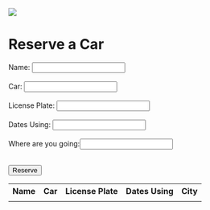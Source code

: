 ![](/images/car.gif)

# Reserve a Car
Name: <input type="text" name="name" id="nameDisplay"> <br><br>
Car: <input type="text" name="activity" id="activity"> <br><br>
License Plate: <input type="text" name="description" id="license"> <br><br>
Dates Using: <input type="text" name="description" id="description"><br><br>
Where are you going:<input type="text" name="going" id="going"><br><br>

<script>
<!-- 
    // fetch(FULL_URL)
    // .then(response => response.text())
    // .then(rep => {
    //     let data = JSON.parse(rep.substr(47).slice(0,-2));

    //     let Car_name_title = document.getELementByID('Car_name_title');
    //     let Liscense_Plate_title = document.getElementByID('Liscense_Plate_title');
    //     let Person_Reserve_title = document.getElementByID('Person_Reserve_title');
    //     let Date_Reserve_title = document.getElementByID('Date_Reserve_title');
    //     let Car_avaliablity_title = document.getElementByID('Car_avaliablity_title');
    //     let City_title = document.getElementByID('City_title');
    //     let Carsdetails = document.getElementByID('Carsdetails');
    //     let length = data.table.rows.lenght-1;

    //     Car_name_title.innerHTML = data.table.rows[0].c[0].v;
    //     Liscense_Plate_title.innerHTML = data.table.rows[0].c[1].v;
    //     Person_Reserve_title.innerHTML = data.table.rows[0].c[2].v;
    //     Date_Reserve_title.innerHTML = data.table.rows[0].c[3].v;
    //     Car_avaliablity_title.innerHTML = data.table.rows[0].c[4].v;
    //     City_title.innerHTML = data.table.rows[0].c[5].v;

    //     for(let i = 1;i<length;i++){
    //         let NewBoxCar = document.createElement('div');
    //         NewBoxCar.id = ("box"+i);
    //         NewBoxCar.className = "Some_Style";
    //         Car_name.append(NewBoxCar);
    //         NewBoxCar.innerHTML = data.table.rows[i].c[0].v;

    //         let NewBoxLisc = document.createElement('div');
    //         NewBoxLisc.id = ("box"+i);
    //         NewBoxLisc.className = "Some_Style";
    //         Liscense_Plate.append(NewBoxLisc);
    //         NewBoxLisc.innerHTML = data.table.rows[i].c[1].v;
            
    //         let NewBoxPer = document.createElement('div');
    //         NewBoxPer.id = ("box"+i);
    //         NewBoxPer.className = "Some_Style";
    //         Person_Reserve.append(NewBoxPer);
    //         NewBoxPer.innerHTML = data.table.rows[i].c[2].v;

    //         let NewBoxDat = document.createElement('div');
    //         NewBoxDat.id = ("box"+i);
    //         NewBoxDat.className = "Some_Style";
    //         Date_Reserve.append(NewBoxDat);
    //         NewBoxDat.innerHTML = data.table.rows[i].c[3].v;

    //         let NewBoxAva = document.createElement('div');
    //         NewBoxAva.id = ("box"+i);
    //         NewBoxAva.className = "Some_Style";
    //         Car_avaliablity.append(NewBoxAva);
    //         NewBoxAva.innerHTML = data.table.rows[i].c[4].v;

    //         let NewBoxCity = document.createElement('div');
    //         NewBoxCity.id = ("box"+i);
    //         NewBoxCity.className = "Some_Style";
    //         City.append(NewBoxCity);
    //         NewBoxCity.innerHTML = data.table.rows[i].c[5].v;

    //     }
    // }) -->

    function display() {
        document.getElementById("nameDisplay").innerHTML = names.value;
        document.getElementById("activityDisplay").innerHTML = activity.value;
        document.getElementById("licDisplay").innerHTML = license.value;
        document.getElementById("descDisplay").innerHTML = description.value;
        document.getElementById("goinDisplay").innerHTML = going.value;
    }

    function carlists (){
        var cars = ["Honda Civic", "Honda Lamborghini", "Toyota", "Honda Odyssey", "Tesla Model S","Tesla Model X", "Tesla Model 3", "Tesla Model Y", "Porche", "Volkswagen"];


        var license_plates = ["7WFV926","NSC709","6LVA210","64758P2","CT2K3A","55827T","JSX8090","8EPJ872","5NLF823","7ZDU842"];


        var booked = [
            [-1,-1,-1,-1,-1];
            [-1,-1,-1,-1,-1];
            [-1,-1,-1,-1,-1];
            [-1,-1,-1,-1,-1];
            [-1,-1,-1,-1,-1];
            [-1,-1,-1,-1,-1];
            [-1,-1,-1,-1,-1];
            [-1,-1,-1,-1,-1];
            [-1,-1,-1,-1,-1];
            [-1,-1,-1,-1,-1];
        ];
    }

<form>

<div id="Carstitle">
    <div id="Car_name_title"></div>
    <div id="Liscense_Plate_title"></div>
    <div id="Person_Reserve_title"></div>
    <div id="Date_Reserve_title"></div>
    <div id="Car_avaliablity_title"></div>
    <div id="City_title"></div>
</div>

<div id="Carsdetails">
    <div id="Car_name"></div>
    <div id="Liscense_Plate"></div>
    <div id="Person_Reserve"></div>
    <div id="Date_Reserve"></div>
    <div id="Car_avaliablity"></div>
    <div id="City"></div>
</div>

    <input type="car">
    <input type="license plate">


</form>


<button type="button">Book a Reservation!</button>


</script>

<button onclick="display()">Reserve</button>


<table id="table">
    <tr>
        <th>Name</th>
        <th>Car</th>
        <th>License Plate</th>
        <th>Dates Using</th>
        <th>City</th>
    </tr>
    <tr>
        <td id="nameDisplay"></td>
        <td id="activityDisplay"></td>
        <td id="licDisplay"></td>
        <td id="descDisplay"></td>
        <td id="goinDisplay"></td> 
    </tr>
</table>


<!-- 
![](/images/car.gif)

# Reserve a Car
Name: <input type="text" name="name" id="names">
Car: <input type="text" name="activity" id="activity">
License Plate: <input type="text" name="description" id="license">
Dates Using: <input type="text" name="description" id="description">
Where are you going:<input type="text" name="going" id="going">


<script>

    let SHEET_ID = '16dzb_zqTXIXj4QQSZSCthwOaVbIypr1FfPpV58N6VcI'
    let SHEET_TITLE = 'Sheet1'
    let SHEET_RANGE = 'A1:D11'

    let FULL_URL = ('https://docs.google.com/spreadsheets/d/' + SHEET_ID + '/gviz/tq?sheet=' + SHEET_TITLE + '&range=' + SHEET_RANGE);



    fetch(FULL_URL)
    .then(response => response.text())
    .then(rep => {
        let data = JSON.parse(rep.substr(47).slice(0,-2));

        let Car_name_title = document.getELementByID('Car_name_title');
        let Liscense_Plate_title = document.getElementByID('Liscense_Plate_title');
        let Person_Reserve_title = document.getElementByID('Person_Reserve_title');
        let Date_Reserve_title = document.getElementByID('Date_Reserve_title');
        let City_title = document.getElementByID('City_title');
        let Carsdetails = document.getElementByID('Carsdetails');
        let length = data.table.rows.lenght-1;

        Car_name_title.innerHTML = data.table.rows[0].c[0].v;
        Liscense_Plate_title.innerHTML = data.table.rows[0].c[1].v;
        Person_Reserve_title.innerHTML = data.table.rows[0].c[2].v;
        Date_Reserve_title.innerHTML = data.table.rows[0].c[3].v;
        City_title.innerHTML = data.table.rows[0].c[5].v;

        for(let i = 1;i<length;i++){
            let NewBoxCar = document.createElement('div');
            NewBoxCar.id = ("box"+i);
            NewBoxCar.className = "Some_Style";
            Car_name.append(NewBoxCar);
            NewBoxCar.innerHTML = data.table.rows[i].c[0].v;
            console.log(NewBoxCar.innerHTML)

            let NewBoxLisc = document.createElement('div');
            NewBoxLisc.id = ("box"+i);
            NewBoxLisc.className = "Some_Style";
            Liscense_Plate.append(NewBoxLisc);
            NewBoxLisc.innerHTML = data.table.rows[i].c[1].v;
            
            let NewBoxPer = document.createElement('div');
            NewBoxPer.id = ("box"+i);
            NewBoxPer.className = "Some_Style";
            Person_Reserve.append(NewBoxPer);
            NewBoxPer.innerHTML = data.table.rows[i].c[2].v;

            let NewBoxDat = document.createElement('div');
            NewBoxDat.id = ("box"+i);
            NewBoxDat.className = "Some_Style";
            Date_Reserve.append(NewBoxDat);
            NewBoxDat.innerHTML = data.table.rows[i].c[3].v;

            let NewBoxCity = document.createElement('div');
            NewBoxCity.id = ("box"+i);
            NewBoxCity.className = "Some_Style";
            City.append(NewBoxCity);
            NewBoxCity.innerHTML = data.table.rows[i].c[5].v;

        }
    })

    function display() {
        document.getElementById("nameDisplay").innerHTML = names.value;
        document.getElementById("activityDisplay").innerHTML = activity.value;
        document.getElementById("licDisplay").innerHTML = license.value;
        document.getElementById("descDisplay").innerHTML = description.value;
        document.getElementById("goinDisplay").innerHTML = description.value;
    }


</script>

<button onclick="display()">Enter</button>
<table id="table">
    <!-- <tr>
        <th>Name</th>
        <th>Car</th>
        <th>License Plate</th>
        <th>Dates Using</th>
        <th>City</th>
    </tr>
    <tr>
        <td id="nameDisplay"></td>
        <td id="activityDisplay"></td>
        <td id="licDisplay"></td>
        <td id="descDisplay"></td>
        <td id="goinDisplay"></td> 


<h1>My First Heading</h1>
<p>My first paragraph.</p>
<form action="" method ='post'>
    <input type="text" name ="Car_name_input" placeholder="Car_name"><br><br>
    <input type="text" name="Liscense_Plate_input" placeholder="Liscense_Plate"><br><br>
    <input type="text" name ="Person_name_input" placeholder="Person_name"><br><br>
    <input type="text" name="City_input" placeholder="City"><br><br>
    <input type="submit" text="Reserve" name="Reserve">
</form>

<form action="" method ='post'>
    <input type="submit" text="Delete Last Reservation" name="Delete">
</form>

<div id="Carstitle">
    <div id="Car_name_title"></div>
    <div id="Liscense_Plate_title"></div>
    <div id="Person_Reserve_title"></div>
    <div id="Date_Reserve_title"></div>
    <div id="Car_avaliablity_title"></div>
    <div id="City_title"></div>
</div>

<div id="Carsdetails">
    <div id="Car_name"></div>
    <div id="Liscense_Plate"></div>
    <div id="Person_Reserve"></div>
    <div id="Date_Reserve"></div>
    <div id="Car_avaliablity"></div>
    <div id="City"></div>
</div> -->